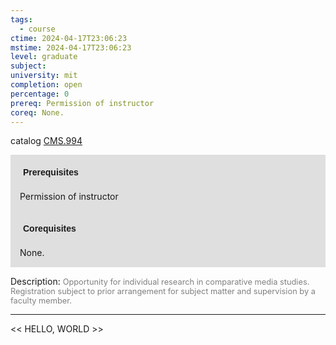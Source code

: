 ```yaml
---
tags:
  - course
ctime: 2024-04-17T23:06:23
mstime: 2024-04-17T23:06:23
level: graduate
subject: 
university: mit
completion: open
percentage: 0
prereq: Permission of instructor
coreq: None.
---
```


catalog [CMS.994](http://student.mit.edu/catalog/mCMSa.html#CMS.994)

<span style="display: block; padding: 15px; background-color: rgb(100, 100, 100, 0.2);"><font id="m_prereq131_0" style="display: block; font-family: Arial, sans-serif; font-weight: bold; padding: 5px">Prerequisites</font><br><span id="prereq131_0">Permission of instructor</span></span>
<span style="display: block; padding: 15px; background-color: rgb(100, 100, 100, 0.2);"><font id="m_coreq131_0" style="display: block; font-family: Arial, sans-serif; font-weight: bold; padding: 5px">Corequisites</font><br><span id="coreq131_0">None.</span></span>

<font style="">Description:</font>
<font style="color: grey; font-size: 0.8rem;">Opportunity for individual research in comparative media studies. Registration subject to prior arrangement for subject matter and supervision by a faculty member.</font>



---

<< HELLO, WORLD >>
